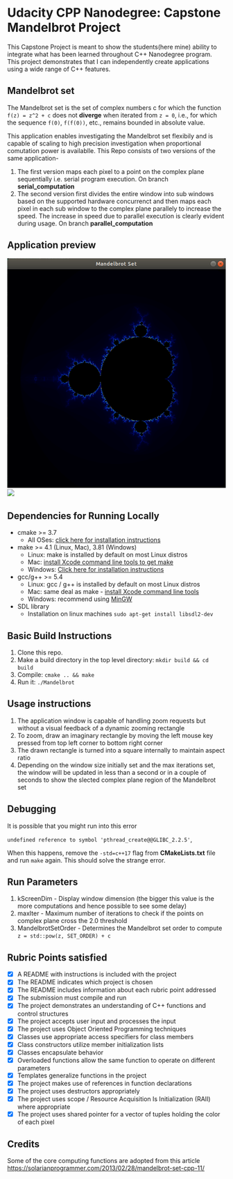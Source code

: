 # Udacity CPP Nanodegree: Capstone Mandelbrot Project

This Capstone Project is meant to show the students(here mine) ability to integrate what has been learned throughout C++ Nanodegree program. This project demonstrates that I can independently create applications using a wide range of C++ features.

## Mandelbrot set
The Mandelbrot set is the set of complex numbers c for which the function `f(z) = z^2 + c` does not **diverge** when iterated from `z = 0`, i.e., for which the sequence `f(0)`, `f(f(0))`, etc., remains bounded in absolute value.

This application enables investigating the Mandelbrot set flexibily and is capable of scaling to high precision investigation when proportional comutation power is availablle. This Repo consists of two versions of the same application-
1. The first version maps each pixel to a point on the complex plane sequentially i.e. serial program execution. On branch **serial_computation**
2. The second version first divides the entire window into sub windows based on the supported hardware concurrenct and then maps each pixel in each sub window to the complex plane parallely to increase the speed. The increase in speed due to parallel execution is clearly evident during usage. On branch **parallel_computation**

## Application preview

![](./main.png)
![](./animatedGIF.gif)

## Dependencies for Running Locally
* cmake >= 3.7
  * All OSes: [click here for installation instructions](https://cmake.org/install/)
* make >= 4.1 (Linux, Mac), 3.81 (Windows)
  * Linux: make is installed by default on most Linux distros
  * Mac: [install Xcode command line tools to get make](https://developer.apple.com/xcode/features/)
  * Windows: [Click here for installation instructions](http://gnuwin32.sourceforge.net/packages/make.htm)
* gcc/g++ >= 5.4
  * Linux: gcc / g++ is installed by default on most Linux distros
  * Mac: same deal as make - [install Xcode command line tools](https://developer.apple.com/xcode/features/)
  * Windows: recommend using [MinGW](http://www.mingw.org/)
* SDL library
  * Installation on linux machines `sudo apt-get install libsdl2-dev`

## Basic Build Instructions

1. Clone this repo.
2. Make a build directory in the top level directory: `mkdir build && cd build`
3. Compile: `cmake .. && make`
4. Run it: `./Mandelbrot`

## Usage instructions

1. The application window is capable of handling zoom requests but without a visual feedback of a dynamic zooming rectangle
2. To zoom, draw an imaginary rectangle by moving the left mouse key pressed from top left corner to bottom right corner
3. The drawn rectangle is turned into a square internally to maintain aspect ratio
4. Depending on the window size initially set and the max iterations set, the window will be updated in less than a second or in a couple of seconds to show the slected complex plane region of the Mandelbrot set

## Debugging

It is possible that you might run into this error 

`undefined reference to symbol 'pthread_create@@GLIBC_2.2.5'`,

When this happens, remove the `-std=c++17` flag from **CMakeLists.txt** file and run `make` again. This should solve the strange error.

## Run Parameters

1. kScreenDim - Display window dimension (the bigger this value is the more computations and hence possible to see some delay)
2. maxIter - Maximum number of iterations to check if the points on complex plane cross the 2.0 threshold
3. MandelbrotSetOrder - Determines the Mandelbrot set order to compute ` z = std::pow(z, SET_ORDER) + c`

## Rubric Points satisfied

- [x] A README with instructions is included with the project
- [x] The README indicates which project is chosen
- [x] The README includes information about each rubric point addressed
- [x] The submission must compile and run
- [x] The project demonstrates an understanding of C++ functions and control structures
- [x] The project accepts user input and processes the input
- [x] The project uses Object Oriented Programming techniques
- [x] Classes use appropriate access specifiers for class members
- [x] Class constructors utilize member initialization lists
- [x] Classes encapsulate behavior
- [x] Overloaded functions allow the same function to operate on different parameters
- [x] Templates generalize functions in the project
- [x] The project makes use of references in function declarations
- [x] The project uses destructors appropriately
- [x] The project uses scope / Resource Acquisition Is Initialization (RAII) where appropriate
- [x] The project uses shared pointer for a vector of tuples holding the color of each pixel

## Credits

Some of the core computing functions are adopted from this article https://solarianprogrammer.com/2013/02/28/mandelbrot-set-cpp-11/